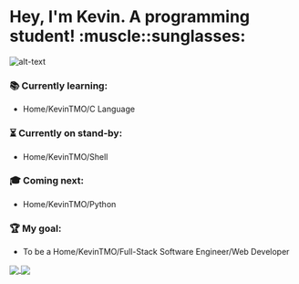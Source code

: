 <p align="center">
    <h1><strong> Hey, I'm Kevin. A programming student! :muscle::sunglasses: </strong></h1>
                                              
![alt-text](https://media.giphy.com/media/RbDKaczqWovIugyJmW/giphy.gif)

### :books: Currently learning:                                                                                                   
- Home/KevinTMO/C Language

### :hourglass_flowing_sand: Currently on stand-by:
- Home/KevinTMO/Shell

### :mortar_board: Coming next:
- Home/KevinTMO/Python

### :trophy: My goal:
- To be a Home/KevinTMO/Full-Stack Software Engineer/Web Developer

<a href="https://github.com/KevinTMO/github-readme-stats">
  <img align="center" src="https://github-readme-stats.vercel.app/api?username=KevinTMO&show_icons=true&theme=synthwave" /> 
</a>

<a href="https://github.com/KevinTMO/holbertonschool-low_level_programming">
  <img align="center" src="https://github-readme-stats.vercel.app/api/top-langs/?username=KevinTMO&theme=synthwave" />
</a>
                           
